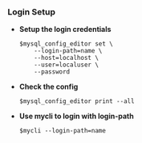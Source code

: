### Login Setup

- **Setup the login credentials**

    ```
    $mysql_config_editor set \
        --login-path=name \
        --host=localhost \
        --user=localuser \
        --password
    ```

- **Check the config**

    `$mysql_config_editor print --all`

- **Use mycli to login with login-path**

    `$mycli --login-path=name`
